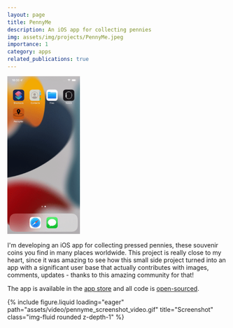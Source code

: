 ```yaml
---
layout: page
title: PennyMe
description: An iOS app for collecting pennies
img: assets/img/projects/PennyMe.jpeg
importance: 1
category: apps
related_publications: true
---
```


<img src="../assets/video/pennyme_screenshot_video.gif" alt="PennyMe Screenshot Video" style="width: 33%;">


I'm developing an iOS app for collecting pressed pennies, these souvenir coins you find in many places worldwide. This project is really close to my heart, since it was amazing to see how this small side project turned into an app with a significant user base that actually contributes with images, comments, updates - thanks to this amazing community for that! 

The app is available in the [app store](https://apps.apple.com/gb/app/pennylocator/id1635027001?platform=iphone) and all code is [open-sourced](https://github.com/jannisborn/PennyMe).


<div class="row">
    <div class="ccol-sm-4 mt-3 mt-md-0">
        {% include figure.liquid loading="eager" path="assets/video/pennyme_screenshot_video.gif" title="Screenshot" class="img-fluid rounded z-depth-1" %}
    </div>
</div>